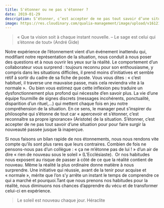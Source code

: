 ```yaml
---
title: S'étonner ou ne pas s'étonner ?
date: 2019-01-29
description: S’étonner, c’est accepter de ne pas tout savoir d’une situation pour faire surgir la nouveauté passée jusque là inaperçue.
image: https://res.cloudinary.com/qualia-management/image/upload/v1612185226/tdf/colton-sturgeon-1182138-unsplash_jpi1gh.jpg
---
```


> « Que ta vision soit à chaque instant nouvelle. – Le sage est celui qui s’étonne de tout» (André Gide)

Notre expérience de l’étonnement vient d’un événement inattendu qui, modifiant notre représentation de la situation, nous conduit à nous poser des questions et à nous ouvrir les yeux sur la réalité. Le comportement d’un collaborateur vous surprend : toujours reconnu pour son enthousiasme, y compris dans les situations difficiles, il prend moins d’initiatives et semble rétif à sortir du cadre de sa fiche de poste. Vous vous dites : « c’est habituel, il traverse une mauvaise passe, mais cela reviendra vite à la normale ».  Ou bien vous estimez que cette inflexion peu traduire un dysfonctionnement plus profond qui nécessite d’en savoir plus. La vie d’une équipe fourmille de signes discrets (messages incohérents, ponctualité, disparition d’un rituel,…) qui mettent chaque fois en jeu notre compréhension de la situation. En ce sens, le manager peut s’inspirer du philosophe qui s’étonne de tout car « apercevoir et s’étonner, c’est reconnaître sa propre ignorance» (Aristote) de la situation. S’étonner, c’est accepter de ne pas tout savoir d’une situation pour pour faire surgir la nouveauté passée jusque là inaperçue.

Si nous faisons un bilan rapide de nos étonnements, nous nous rendons vite compte qu’ils sont plus rares que leurs contraires. Combien de fois ne pensons-nous pas d’un collègue : « ça ne m’étonne pas de lui ! » d’un air de dire « rien de nouveau sous le soleil » (L’Ecclésiaste).  Or nos habitudes nous exposent au risque de passer à côté de ce que la réalité contient de nouveau. Même la réalité la plus ordinaire donne matière à nous surprendre. Une initiative qui réussie, avant de la tenir pour acquise et « normale », mérite que l’on s’y arrête un instant le temps de comprendre ce qui a marché et pourquoi.Tant que nous prenons nos habitudes pour la réalité, nous diminuons nos chances d’apprendre du vécu et de transformer celui-ci en expérience.

> Le soleil est nouveau chaque jour. Héraclite
